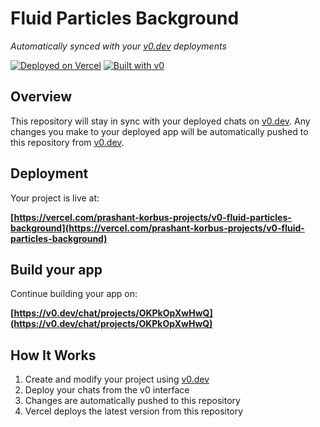 # Fluid Particles Background 

*Automatically synced with your [v0.dev](https://v0.dev) deployments*

[![Deployed on Vercel](https://img.shields.io/badge/Deployed%20on-Vercel-black?style=for-the-badge&logo=vercel)](https://vercel.com/prashant-korbus-projects/v0-fluid-particles-background)
[![Built with v0](https://img.shields.io/badge/Built%20with-v0.dev-black?style=for-the-badge)](https://v0.dev/chat/projects/OKPkOpXwHwQ)

## Overview

This repository will stay in sync with your deployed chats on [v0.dev](https://v0.dev).
Any changes you make to your deployed app will be automatically pushed to this repository from [v0.dev](https://v0.dev).

## Deployment

Your project is live at:

**[https://vercel.com/prashant-korbus-projects/v0-fluid-particles-background](https://vercel.com/prashant-korbus-projects/v0-fluid-particles-background)**

## Build your app

Continue building your app on:

**[https://v0.dev/chat/projects/OKPkOpXwHwQ](https://v0.dev/chat/projects/OKPkOpXwHwQ)**

## How It Works

1. Create and modify your project using [v0.dev](https://v0.dev)
2. Deploy your chats from the v0 interface
3. Changes are automatically pushed to this repository
4. Vercel deploys the latest version from this repository

